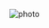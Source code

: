 ![photo](/BIAN/photographies/medias/photographies_oeuvre_ensemble.jpeg/BIAN/photographies/medias/photographies_oeuvre_ensemble.jpeg)
